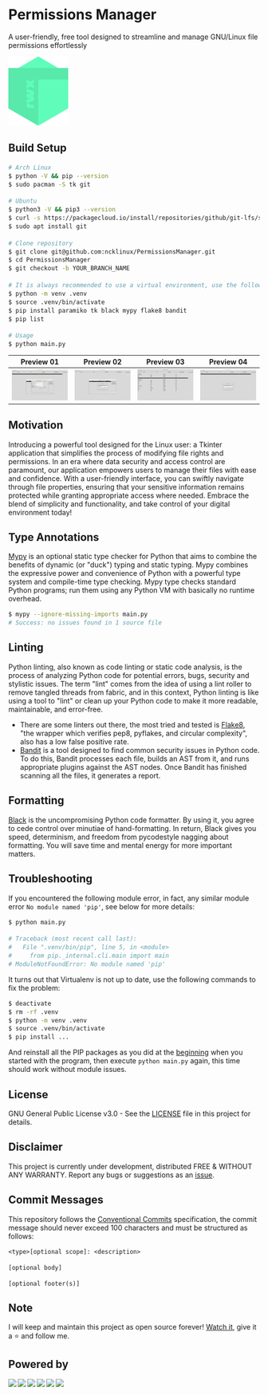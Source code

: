 # Permissions Manager

A user-friendly, free tool designed to streamline and manage GNU/Linux file permissions effortlessly

![Screenshot](./misc/logo/logo.png)

## Build Setup

```bash
# Arch Linux
$ python -V && pip --version
$ sudo pacman -S tk git

# Ubuntu
$ python3 -V && pip3 --version
$ curl -s https://packagecloud.io/install/repositories/github/git-lfs/script.deb.sh | sudo bash
$ sudo apt install git

# Clone repository
$ git clone git@github.com:ncklinux/PermissionsManager.git
$ cd PermissionsManager
$ git checkout -b YOUR_BRANCH_NAME

# It is always recommended to use a virtual environment, use the following commands to manage libraries with pip
$ python -m venv .venv
$ source .venv/bin/activate
$ pip install paramiko tk black mypy flake8 bandit
$ pip list

# Usage
$ python main.py
```

| Preview 01                                          | Preview 02                                          | Preview 03                                          | Preview 04                                          |
| --------------------------------------------------- | --------------------------------------------------- | --------------------------------------------------- | --------------------------------------------------- |
| ![Screenshot](./misc/screenshots/screenshot_01.png) | ![Screenshot](./misc/screenshots/screenshot_02.png) | ![Screenshot](./misc/screenshots/screenshot_03.png) | ![Screenshot](./misc/screenshots/screenshot_04.png) |

## Motivation

Introducing a powerful tool designed for the Linux user: a Tkinter application that simplifies the process of modifying file rights and permissions. In an era where data security and access control are paramount, our application empowers users to manage their files with ease and confidence. With a user-friendly interface, you can swiftly navigate through file properties, ensuring that your sensitive information remains protected while granting appropriate access where needed. Embrace the blend of simplicity and functionality, and take control of your digital environment today!

## Type Annotations

[Mypy](https://mypy-lang.org) is an optional static type checker for Python that aims to combine the benefits of dynamic (or "duck") typing and static typing. Mypy combines the expressive power and convenience of Python with a powerful type system and compile-time type checking. Mypy type checks standard Python programs; run them using any Python VM with basically no runtime overhead.

```bash
$ mypy --ignore-missing-imports main.py
# Success: no issues found in 1 source file
```

## Linting

Python linting, also known as code linting or static code analysis, is the process of analyzing Python code for potential errors, bugs, security and stylistic issues. The term "lint" comes from the idea of using a lint roller to remove tangled threads from fabric, and in this context, Python linting is like using a tool to "lint" or clean up your Python code to make it more readable, maintainable, and error-free.

- There are some linters out there, the most tried and tested is [Flake8](https://flake8.pycqa.org), "the wrapper which verifies pep8, pyflakes, and circular complexity", also has a low false positive rate.
- [Bandit](https://bandit.readthedocs.io/en/latest/) is a tool designed to find common security issues in Python code. To do this, Bandit processes each file, builds an AST from it, and runs appropriate plugins against the AST nodes. Once Bandit has finished scanning all the files, it generates a report.

## Formatting

[Black](https://pypi.org/project/black/) is the uncompromising Python code formatter. By using it, you agree to cede control over minutiae of hand-formatting. In return, Black gives you speed, determinism, and freedom from pycodestyle nagging about formatting. You will save time and mental energy for more important matters.

## Troubleshooting

If you encountered the following module error, in fact, any similar module error `No module named 'pip'`, see below for more details:

```bash
$ python main.py

# Traceback (most recent call last):
#   File ".venv/bin/pip", line 5, in <module>
#     from pip._internal.cli.main import main
# ModuleNotFoundError: No module named 'pip'
```

It turns out that Virtualenv is not up to date, use the following commands to fix the problem:

```bash
$ deactivate
$ rm -rf .venv
$ python -m venv .venv
$ source .venv/bin/activate
$ pip install ...
```

And reinstall all the PIP packages as you did at the [beginning](https://github.com/ncklinux/PermissionsManager?tab=readme-ov-file#build-setup) when you started with the program, then execute `python main.py` again, this time should work without module issues.

## License

GNU General Public License v3.0 - See the [LICENSE](https://github.com/ncklinux/PermissionsManager/blob/main/LICENSE) file in this project for details.

## Disclaimer

This project is currently under development, distributed FREE & WITHOUT ANY WARRANTY. Report any bugs or suggestions as an [issue](https://github.com/ncklinux/PermissionsManager/issues/new).

## Commit Messages

This repository follows the [Conventional Commits](https://www.conventionalcommits.org) specification, the commit message should never exceed 100 characters and must be structured as follows:

```
<type>[optional scope]: <description>

[optional body]

[optional footer(s)]
```

## Note

I will keep and maintain this project as open source forever! [Watch it](https://github.com/ncklinux/PermissionsManager/subscription), give it a :star: and follow me.

## Powered by

<img height="33" style="margin-right: 3px;" src="https://cdn.jsdelivr.net/gh/devicons/devicon/icons/unix/unix-original.svg" /><img height="33" style="margin-right: 3px;" src="https://cdn.jsdelivr.net/gh/devicons/devicon/icons/linux/linux-original.svg" /><img height="33" style="margin-right: 3px;" src="https://cdn.jsdelivr.net/gh/devicons/devicon/icons/python/python-original-wordmark.svg" /><img height="33" style="margin-right: 3px;" src="https://cdn.jsdelivr.net/gh/devicons/devicon/icons/bash/bash-original.svg" /><img height="33" style="margin-right: 3px;" src="https://cdn.jsdelivr.net/gh/devicons/devicon/icons/ssh/ssh-original-wordmark.svg" /><img height="33" style="margin-right: 3px;" src="https://cdn.jsdelivr.net/gh/devicons/devicon/icons/git/git-original.svg" />
